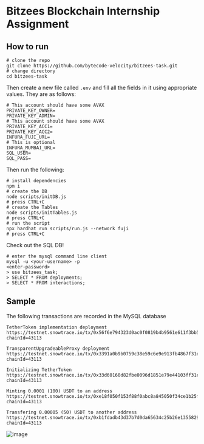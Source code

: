# Bitzees Blockchain Internship Assignment

## How to run

```shell
# clone the repo
git clone https://github.com/bytecode-velocity/bitzees-task.git
# change directory
cd bitzees-task
```

Then create a new file called `.env` and fill all the fields in it using appropriate values. They are as follows:

```
# This account should have some AVAX
PRIVATE_KEY_OWNER=
PRIVATE_KEY_ADMIN=
# This account should have some AVAX
PRIVATE_KEY_ACC1=
PRIVATE_KEY_ACC2=
INFURA_FUJI_URL=
# This is optional
INFURA_MUMBAI_URL=
SQL_USER=
SQL_PASS=
```

Then run the following:

```shell
# install dependencies
npm i
# create the DB
node scripts/initDB.js
# press CTRL+C
# create the Tables
node scripts/initTables.js
# press CTRL+C
# run the script
npx hardhat run scripts/run.js --network fuji
# press CTRL+C
```

Check out the SQL DB!

```
# enter the mysql command line client
mysql -u <your-username> -p
<enter-password>
> use bitzees_task;
> SELECT * FROM deployments;
> SELECT * FROM interactions;
```

## Sample

The following transactions are recorded in the MySQL database

```
TetherToken implementation deployment
https://testnet.snowtrace.io/tx/0x56f6e794323d0ac0f0819b4b9561e611f3bb53896a7ddddacbcd62661b1b53e6?chainId=43113

TransparentUpgradeableProxy deployment
https://testnet.snowtrace.io/tx/0x3391a0b9b0759c38e59c6e9e913fb4867f31e34f911326a78941d7466dc491f3?chainId=43113

Initializing TetherToken
https://testnet.snowtrace.io/tx/0x33d60160d82fbe0096d1851e79e44103ff31cab390dd04eded7afd1a98b7a9dd?chainId=43113

Minting 0.0001 (100) USDT to an address
https://testnet.snowtrace.io/tx/0xe18f050f153f88f0abc8a845050f34ce1b25fb23d0eaedd69975186a32c44963?chainId=43113

Transfering 0.00005 (50) USDT to another address
https://testnet.snowtrace.io/tx/0xb1fdadb43d37b7d0da65634c25b26e13558299f157d4b7992c789488520e1a40?chainId=43113
```

![image](https://github.com/bytecode-velocity/bitzees-task/assets/29842127/31d86253-e6d2-4d92-a017-160f75d86d58)

